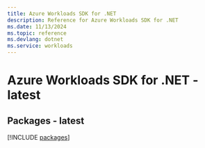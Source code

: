 ```yaml
---
title: Azure Workloads SDK for .NET
description: Reference for Azure Workloads SDK for .NET
ms.date: 11/13/2024
ms.topic: reference
ms.devlang: dotnet
ms.service: workloads
---
```

# Azure Workloads SDK for .NET - latest
## Packages - latest
[!INCLUDE [packages](workloads-index.md)]